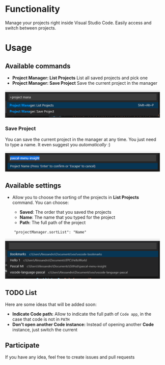 # Functionality

Manage your projects right inside Visual Studio Code. Easily access and switch between projects.

# Usage

## Available commands

* **Project Manager: List Projects** List all saved projects and pick one
* **Project Manager: Save Project** Save the current project in the manager

![Commands](images/project-manager-commands.png)

### Save Project

You can save the current project in the manager at any time. You just need to type a name. It even suggest you _automatically_ :)

![Save](images/project-manager-save.png)

## Available settings

* Allow you to choose the sorting of the projects in **List Projects** command. You can choose:

    * **Saved**: The order that you saved the projects
    * **Name**: The name that you typed for the project
    * **Path**: The full path of the project

```
    "projectManager.sortList": "Name"
```

![List](images/project-manager-list-sort-by-name.png)

## TODO List

Here are some ideas that will be added soon:

* **Indicate Code path:** Allow to indicate the full path of `Code app`, in the case that code is not in `PATH`
* **Don't open another Code instance:** Instead of opening another **Code** instance, just switch the current

## Participate

If you have any idea, feel free to create issues and pull requests